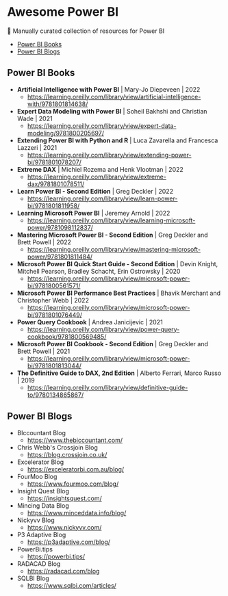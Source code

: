 # Awesome Power BI

:wave: Manually curated collection of resources for Power BI

* [Power BI Books](power-bi-books)
* [Power BI Blogs](power-bi-blogs)

## Power BI Books

* **Artificial Intelligence with Power BI** | Mary-Jo Diepeveen | 2022
  * https://learning.oreilly.com/library/view/artificial-intelligence-with/9781801814638/
* **Expert Data Modeling with Power BI** | Soheil Bakhshi and Christian Wade | 2021
  * https://learning.oreilly.com/library/view/expert-data-modeling/9781800205697/
* **Extending Power BI with Python and R** | Luca Zavarella and Francesca Lazzeri | 2021
  * https://learning.oreilly.com/library/view/extending-power-bi/9781801078207/
* **Extreme DAX** | Michiel Rozema and Henk Vlootman | 2022
  * https://learning.oreilly.com/library/view/extreme-dax/9781801078511/
* **Learn Power BI - Second Edition** | Greg Deckler | 2022
  * https://learning.oreilly.com/library/view/learn-power-bi/9781801811958/
* **Learning Microsoft Power BI** | Jeremey Arnold | 2022
  * https://learning.oreilly.com/library/view/learning-microsoft-power/9781098112837/
* **Mastering Microsoft Power BI - Second Edition** | Greg Deckler and Brett Powell | 2022
  * https://learning.oreilly.com/library/view/mastering-microsoft-power/9781801811484/
* **Microsoft Power BI Quick Start Guide - Second Edition** | Devin Knight, Mitchell Pearson, Bradley Schacht, Erin Ostrowsky | 2020
  * https://learning.oreilly.com/library/view/microsoft-power-bi/9781800561571/
* **Microsoft Power BI Performance Best Practices** | Bhavik Merchant and Christopher Webb | 2022
  * https://learning.oreilly.com/library/view/microsoft-power-bi/9781801076449/
* **Power Query Cookbook** | Andrea Janicijevic | 2021
  * https://learning.oreilly.com/library/view/power-query-cookbook/9781800569485/
* **Microsoft Power BI Cookbook - Second Edition** | Greg Deckler and Brett Powell | 2021
  * https://learning.oreilly.com/library/view/microsoft-power-bi/9781801813044/
* **The Definitive Guide to DAX, 2nd Edition** | Alberto Ferrari, Marco Russo | 2019
  * https://learning.oreilly.com/library/view/definitive-guide-to/9780134865867/


## Power BI Blogs

* BIccountant Blog
  * https://www.thebiccountant.com/
* Chris Webb's Crossjoin Blog
  * https://blog.crossjoin.co.uk/
* Excelerator Blog
  * https://exceleratorbi.com.au/blog/
* FourMoo Blog
  * https://www.fourmoo.com/blog/
* Insight Quest Blog
  * https://insightsquest.com/
* Mincing Data Blog
  * https://www.minceddata.info/blog/
* Nickyvv Blog
  * https://www.nickyvv.com/
* P3 Adaptive Blog
  * https://p3adaptive.com/blog/
* PowerBi.tips
  * https://powerbi.tips/
* RADACAD Blog
  * https://radacad.com/blog
* SQLBI Blog
  * https://www.sqlbi.com/articles/
